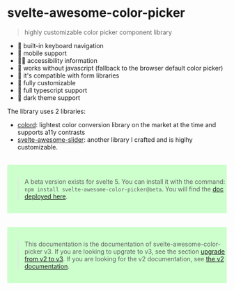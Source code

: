 <h1>svelte-awesome-color-picker</h1>

> highly customizable color picker component library

- 🎹 built-in keyboard navigation
- 📱 mobile support
- 🤸‍♂️ accessibility information
- 🤯 works without javascript (fallback to the browser default color picker)
- 🏇 it's compatible with form libraries
- 🧩 fully customizable
- 🔨 full typescript support
- 🖤 dark theme support

The library uses 2 libraries:

- [colord](https://github.com/omgovich/colord): lightest color conversion library on the market at the time and supports a11y contrasts
- [svelte-awesome-slider](https://github.com/Ennoriel/svelte-awesome-slider): another library I crafted and is higlhy customizable.

<div style="background-color: #CCFFCC; padding: 16px 0; margin-top: 32px;" >

> A beta version exists for svelte 5. You can install it with the command: `npm install svelte-awesome-color-picker@beta`. You will find the [doc deployed here](https://svelte-awesome-color-picke-git-8efcef-maximes-projects-f3ddeaab.vercel.app/).

</div>

<div style="background-color: #CCFFCC; padding: 16px 0; margin-top: 32px;" >

> This documentation is the documentation of svelte-awesome-color-picker v3. If you are looking to upgrate to v3, see the section [upgrade from v2 to v3](#upgrade-from-v2-to-v3). If you are looking for the v2 documentation, see [the v2 documentation](https://github.com/Ennoriel/svelte-awesome-color-picker/tree/v2.x.x).

</div>
